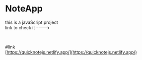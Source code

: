 # NoteApp

this is a javaScript project 
<br>
link to check it ----> 

<br>


#link
<br>
[https://quicknotejs.netlify.app/](https://quicknotejs.netlify.app/)
